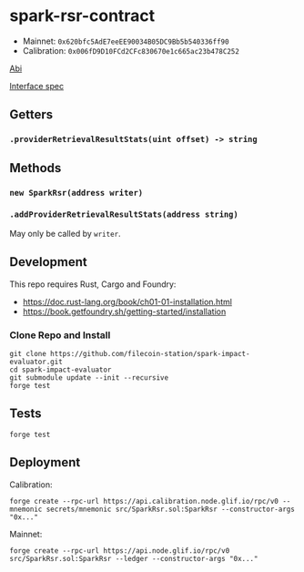 # spark-rsr-contract

- Mainnet: `0x620bfc5AdE7eeEE90034B05DC9Bb5b540336ff90`
- Calibration: `0x006fD9D10FCd2CFc830670e1c665ac23b478C252`

[Abi](out/src/SparkRsr.sol/SparkRsr.json)

[Interface spec](https://www.notion.so/protocollabs/Design-Spark-SLI-on-chain-interface-121837df73d4801aaaa4f13ff7839cd0?d=126837df73d4803a95c1001caac0aa71#b70f9a9b99dd43739b136393d08c2091)

## Getters

### `.providerRetrievalResultStats(uint offset) -> string`

## Methods

### `new SparkRsr(address writer)`
### `.addProviderRetrievalResultStats(address string)`

May only be called by `writer`.

## Development

This repo requires Rust, Cargo and Foundry:
- https://doc.rust-lang.org/book/ch01-01-installation.html
- https://book.getfoundry.sh/getting-started/installation

### Clone Repo and Install

```console
git clone https://github.com/filecoin-station/spark-impact-evaluator.git
cd spark-impact-evaluator
git submodule update --init --recursive
forge test
```

## Tests

```console
forge test
```

## Deployment

Calibration:

```console
forge create --rpc-url https://api.calibration.node.glif.io/rpc/v0 --mnemonic secrets/mnemonic src/SparkRsr.sol:SparkRsr --constructor-args "0x..."
```

Mainnet:

```console
forge create --rpc-url https://api.node.glif.io/rpc/v0 src/SparkRsr.sol:SparkRsr --ledger --constructor-args "0x..."
```